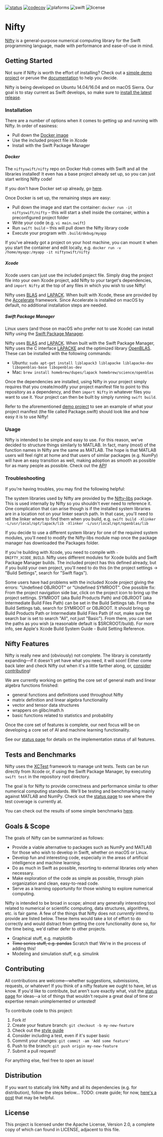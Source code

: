[![status](https://travis-ci.org/nifty-swift/Nifty.svg?branch=master)](https://travis-ci.org/nifty-swift/Nifty)
[![codecov](https://codecov.io/gh/nifty-swift/Nifty/branch/master/graph/badge.svg)](https://codecov.io/gh/nifty-swift/Nifty)
![plaforms](https://img.shields.io/badge/platforms-Linux%20%7C%20macOS-lightgrey.svg)
![swift](https://img.shields.io/badge/Swift-4.0-orange.svg?style=flat)
![license](https://img.shields.io/badge/license-Apache2-blue.svg?style=flat)

# Nifty

[Nifty](https://github.com/nifty-swift/Nifty) is a general-purpose numerical computing library for the Swift programming language, made with performance and ease-of-use in mind. 

## Getting Started

Not sure if Nifty is worth the effort of installing? Check out a [simple demo project](https://github.com/nifty-swift/Nifty-demo) or peruse the [documentation](http://nifty-swift.org) to help you decide.

Nifty is being developed on Ubuntu 14.04/16.04 and on macOS Sierra. Our goal is to stay current as Swift develops, so make sure to [install the latest release](https://swift.org/getting-started/).

### Installation

There are a number of options when it comes to getting up and running with Nifty. In order of easiness:
- Pull down the [Docker image](https://hub.docker.com/r/niftyswift/nifty/)
- Use the included project file in Xcode
- Install with the Swift Package Manager

##### Docker

The `niftyswift/nifty` repo on Docker Hub comes with Swift and all the libraries installed! It even has a base project already set up, so you can just start writing Nifty code!

If you don't have Docker set up already, go [here](https://docs.docker.com/engine/installation/).

Once Docker is set up, the remaining steps are easy:
- Pull down the image and start the container: `docker run -it niftyswift/nifty` – this will start a shell inside the container, within a preconfigured project folder
- Write your code (e.g. `vi main.swift`)
- Run `swift build` – this will pull down the Nifty library code
- Execute your program with `.build/debug/myapp`

If you've already got a project on your host machine, you can mount it when you start the container and edit locally, e.g. `docker run -v /home/myapp:/myapp -it niftyswift/nifty`

##### Xcode

Xcode users can just use the included project file. Simply drag the project file into your own Xcode project, add Nifty to your target's dependencies, and `import Nifty` at the top of any files in which you wish to use Nifty!

Nifty uses [BLAS](http://www.netlib.org/blas/) and [LAPACK](http://www.netlib.org/lapack/). When built with Xcode, these are provided by the [Accelerate](https://developer.apple.com/reference/accelerate) framework. Since Accelerate is installed on macOS by default, no additional installation steps are needed.

##### Swift Package Manager

Linux users (and those on macOS who prefer not to use Xcode) can install Nifty using the [Swift Package Manager](https://swift.org/package-manager/).

Nifty uses [BLAS](http://www.netlib.org/blas/) and [LAPACK](http://www.netlib.org/lapack/). When built with the Swift Package Manager, Nifty uses the C interface [LAPACKE](http://www.netlib.org/lapack/lapacke.html) and the optimized library [OpenBLAS](http://www.openblas.net/). These can be installed with the following commands:
- Ubuntu: `sudo apt-get install liblapack3 liblapacke liblapacke-dev libopenblas-base libopenblas-dev`
- Mac: `brew install homebrew/dupes/lapack homebrew/science/openblas`

Once the dependencies are installed, using Nifty in your project simply requires that you create/modify your project manifest file to point to this repository as a dependency, and then `import Nifty` in whatever files you want to use it. Your project can then be built by simply running `swift build`. 

Refer to the aforementioned [demo project](https://github.com/nifty-swift/Nifty-demo) to see an example of what your project manifest (the file called Package.swift) should look like and how easy it is to use Nifty!

### Usage

Nifty is intended to be simple and easy to use. For this reason, we've decided to structure things similarly to MATLAB. In fact, many (most) of the  function names in Nifty are the same as MATLAB. The hope is that MATLAB users will feel right at home and that users of similar packages (e.g. NumPy) will have an easy transition as well, making adoption as smooth as possible for as many people as possible. Check out the [API](http://nifty-swift.org)!

### Troubleshooting

If you're having troubles, you may find the following helpful:

The system libraries used by Nifty are provided by the [Nifty-libs](https://github.com/nifty-swift/Nifty-libs) package. This is used internally by Nifty so you shouldn't ever need to reference it. One complication that can arise though is if the installed system libraries are in a location not on your linker search path. In that case, you'll need to tell the linker where to find them when you build, e.g. `swift build -Xlinker -L/usr/local/opt/lapack/lib -Xlinker -L/usr/local/opt/openblas/lib`
 
If you decide to use a different system library for one of the required system modules, you'll need to modify the Nifty-libs module map once the package manager has downloaded the Packages folder.

If you're building with Xcode, you need to compile with `-DNIFTY_XCODE_BUILD`. Nifty uses different modules for Xcode builds and Swift Package Manager builds. The included project has this defined already, but if you build your own project, you'll need to do this (in the project settings -> "Build Settings", search for "Swift flags").

 Some users have had problems with the included Xcode project giving the errors: "Undefined OBJROOT" or "Undefined SYMROOT". One possible fix: From the project navigation side bar, click on the project icon to bring up the project settings. SYMROOT (aka  Build Products Path) and OBJROOT (aka Intermediate Build Files Path) can be set in the Build Settings tab. From the Build Settings tab, search for SYMROOT or OBJROOT. It should bring up Build Products Path or Intermediate Build Files Path (if not, make sure the search bar is set to search "All", not just "Basic"). From there, you can set the paths as you wish (a reasonable default is $SRCROOT/build). For more info, see Apple's Xcode Build System Guide - Build Setting Reference.  

## Nifty Features

Nifty is really new and (obviously) not complete. The library is constantly expanding—if it doesn't yet have what you need, it will soon! Either come back later and check Nifty out when it's a little farther along, or, [consider contributing](#contributing)!

We are currently working on getting the core set of general math and linear algebra functions finished:
- general functions and definitions used throughout Nifty
- matrix definition and linear algebra functionality
- vector and tensor data structures
- wrappers on glibc/math.h
- basic functions related to statistics and probability

Once the core set of features is complete, our next focus will be on developing a core set of AI and machine learning functionality.

See our [status page](Documents/Status.md) for details on the implementation status of all features.

## Tests and Benchmarks

Nifty uses the [XCTest](https://github.com/apple/swift-corelibs-xctest) framework to manage unit tests. Tests can be run directly from Xcode or, if using the Swift Package Manager, by executing `swift test` in the repository root directory.

The goal is for Nifty to provide correctness and performance similar to other numerical computing standards. We'll be testing and benchmarking mainly against MATLAB and NumPy. Check out the [status page](Documents/Status.md) to see where the test coverage is currently at.

You can check out the results of some simple benchmarks [here](https://github.com/nifty-swift/Nifty/blob/master/Documents/Benchmarks.md).

## Goals & Scope
The goals of Nifty can be summarized as follows:
- Provide a viable alternative to packages such as NumPy and MATLAB for those who wish to develop in Swift, whether on macOS or Linux.
- Develop fun and interesting code, especially in the areas of artificial intelligence and machine learning.
- Do as much in Swift as possible, resorting to external libraries only when necessary.
- Make exploration of the code as simple as possible, through plain organization and clean, easy-to-read code.
- Serve as a learning opportunity for those wishing to explore numerical computing.

Nifty is intended to be broad in scope; almost any generally interesting tool related to numerical or scientific computing, data structures, algorithms, etc. is fair game. A few of the things that Nifty does not *currently* intend to provide are listed below. These items would take a lot of effort to do correctly and would distract from getting the core functionality done so, for the time being, we'd rather defer to other projects.
- Graphical stuff, e.g. matplotlib
- ~~Time series stuff, e.g. pandas~~ Scratch that! We're in the process of adding this!
- Modeling and simulation stuff, e.g. simulink

## Contributing

All contributions are welcome—whether suggestions, submissions, requests, or whatever! If you think of a nifty feature we ought to have, let us know. If you'd like to contribute, but aren't sure exactly what, visit the [status page](Documents/Status.md) for ideas--a lot of things that wouldn't require a great deal of time or expertise remain unimplemented or untested!

To contribute code to this project:

1. Fork it!
2. Create your feature branch: `git checkout -b my-new-feature`
3. Check out the [style guide](https://github.com/nifty-swift/Nifty/blob/master/Documents/Style.md)
4. Consider including a test, even if it's super basic
5. Commit your changes: `git commit -am 'Add some feature'`
6. Push to the branch: `git push origin my-new-feature`
7. Submit a pull request!

For anything else, feel free to open an issue!

## Distribution

If you want to statically link Nifty and all its dependencies (e.g. for distribution), follow the steps below... TODO: create guide; for now, [here's a post](http://stackoverflow.com/questions/36570497/compile-c-code-and-expose-it-to-swift-under-linux/) that may be helpful.

## License

This project is licensed under the Apache License, Version 2.0, a complete copy of which can found in LICENSE, adjacent to this file.
